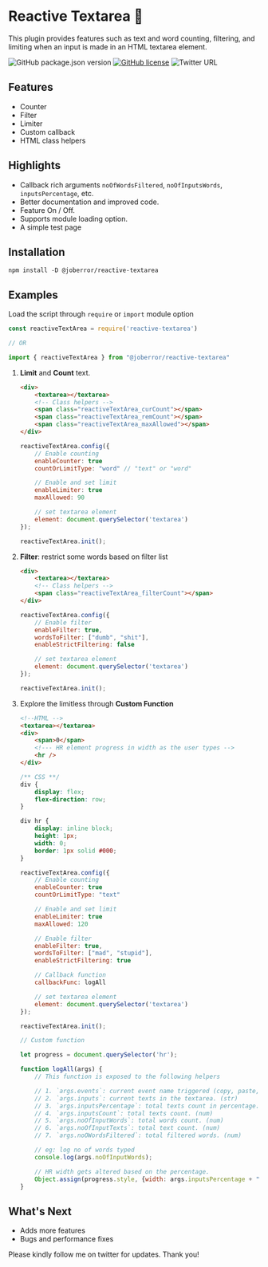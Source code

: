 # Reactive Textarea 🎉️

This plugin provides features such as text and word counting, filtering, and limiting when an input is made in an HTML textarea element.

![GitHub package.json version](https://img.shields.io/github/package-json/v/joberror/reactive-textarea?style=for-the-badge) [![GitHub license](https://img.shields.io/github/license/joberror/reactive-textarea?style=for-the-badge)](https://github.com/joberror/reactive-textarea/blob/master/LICENSE)  ![Twitter URL](https://img.shields.io/twitter/url?style=social&url=https%3A%2F%2Fgithub.com%2Fjoberror%2Freactive-textarea%2F)

## Features

* Counter
* Filter
* Limiter
* Custom callback
* HTML class helpers

## Highlights

* Callback rich arguments `noOfWordsFiltered`, `noOfInputsWords`, `inputsPercentage`, etc.
* Better documentation and improved code.
* Feature On / Off.
* Supports module loading option.
* A simple test page

## Installation

```shell
npm install -D @joberror/reactive-textarea
```

## Examples

Load the script through `require` or `import` module option

```js
const reactiveTextArea = require('reactive-textarea')

// OR

import { reactiveTextArea } from "@joberror/reactive-textarea"
```

1. __Limit__ and __Count__ text.

    ```html
    <div>
        <textarea></textarea>
        <!-- Class helpers -->
        <span class="reactiveTextArea_curCount"></span>
        <span class="reactiveTextArea_remCount"></span>
        <span class="reactiveTextArea_maxAllowed"></span>
    </div>
    ```

    ```javascript
    reactiveTextArea.config({
        // Enable counting
        enableCounter: true
        countOrLimitType: "word" // "text" or "word"

        // Enable and set limit
        enableLimiter: true
        maxAllowed: 90

        // set textarea element
        element: document.querySelector('textarea')
    });

    reactiveTextArea.init();
    ```

2. __Filter__: restrict some words based on filter list

    ```html
    <div>
        <textarea></textarea>
        <!-- Class helpers -->
        <span class="reactiveTextArea_filterCount"></span>
    </div>
    ```

    ```javascript
    reactiveTextArea.config({
        // Enable filter
        enableFilter: true,
        wordsToFilter: ["dumb", "shit"],
        enableStrictFiltering: false

        // set textarea element
        element: document.querySelector('textarea')
    });

    reactiveTextArea.init();
    ```

3. Explore the limitless through __Custom Function__

    ```html
    <!--HTML -->
    <textarea></textarea>
    <div>
        <span>0</span>
        <!--- HR element progress in width as the user types -->
        <hr />
    </div>
    ```

    ```css
    /** CSS **/
    div {
        display: flex;
        flex-direction: row;
    }

    div hr {
        display: inline block;
        height: 1px;
        width: 0;
        border: 1px solid #000;
    }
    ```

    ```javascript
    reactiveTextArea.config({
        // Enable counting
        enableCounter: true
        countOrLimitType: "text"

        // Enable and set limit
        enableLimiter: true
        maxAllowed: 120

        // Enable filter
        enableFilter: true,
        wordsToFilter: ["mad", "stupid"],
        enableStrictFiltering: true

        // Callback function
        callbackFunc: logAll

        // set textarea element
        element: document.querySelector('textarea')
    });

    reactiveTextArea.init();

    // Custom function

    let progress = document.querySelector('hr');

    function logAll(args) {
        // This function is exposed to the following helpers

        // 1. `args.events`: current event name triggered (copy, paste, etc).
        // 2. `args.inputs`: current texts in the textarea. (str)
        // 3. `args.inputsPercentage`: total texts count in percentage. (num)
        // 4. `args.inputsCount`: total texts count. (num)
        // 5. `args.noOfInputWords`: total words count. (num)
        // 6. `args.noOfInputTexts`: total text count. (num)
        // 7. `args.noOWordsFiltered`: total filtered words. (num)

        // eg: log no of words typed
        console.log(args.noOfInputWords);

        // HR width gets altered based on the percentage.
        Object.assign(progress.style, {width: args.inputsPercentage + "%"})
    }
    ```

## What's Next

* Adds more features
* Bugs and performance fixes

Please kindly follow me on twitter for updates. Thank you!
